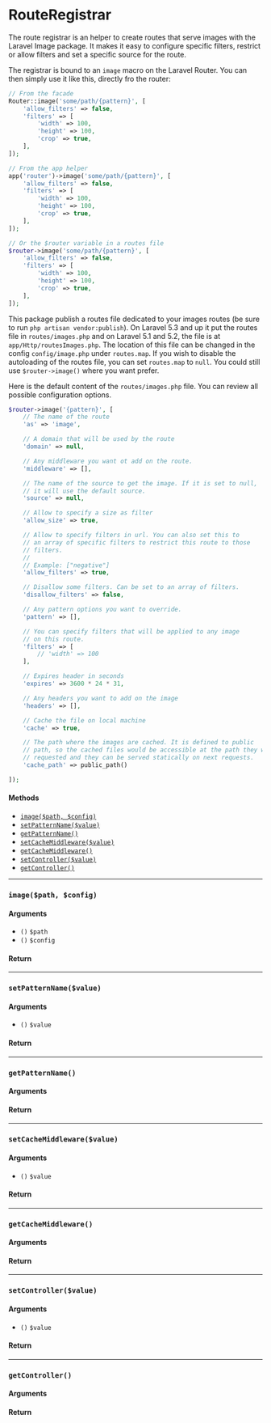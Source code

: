RouteRegistrar
=====================

The route registrar is an helper to create routes that serve images with the Laravel Image package. It makes it easy to configure specific filters, restrict or allow filters and set a specific source for the route.

The registrar is bound to an `image` macro on the Laravel Router. You can then simply use it like this, directly fro the router:
```php
// From the facade
Router::image('some/path/{pattern}', [
    'allow_filters' => false,
    'filters' => [
        'width' => 100,
        'height' => 100,
        'crop' => true,
    ],
]);

// From the app helper
app('router')->image('some/path/{pattern}', [
    'allow_filters' => false,
    'filters' => [
        'width' => 100,
        'height' => 100,
        'crop' => true,
    ],
]);

// Or the $router variable in a routes file
$router->image('some/path/{pattern}', [
    'allow_filters' => false,
    'filters' => [
        'width' => 100,
        'height' => 100,
        'crop' => true,
    ],
]);
```

This package publish a routes file dedicated to your images routes (be sure to run `php artisan vendor:publish`). On Laravel 5.3 and up it put the routes file in `routes/images.php` and on Laravel 5.1 and 5.2, the file is at `app/Http/routesImages.php`. The location of this file can be changed in the config `config/image.php` under `routes.map`. If you wish to disable the autoloading of the routes file, you can set `routes.map` to `null`. You could still use `$router->image()` where you want prefer.

Here is the default content of the `routes/images.php` file. You can review all possible configuration options.
```php
$router->image('{pattern}', [
    // The name of the route
    'as' => 'image',

    // A domain that will be used by the route
    'domain' => null,

    // Any middleware you want ot add on the route.
    'middleware' => [],

    // The name of the source to get the image. If it is set to null,
    // it will use the default source.
    'source' => null,

    // Allow to specify a size as filter
    'allow_size' => true,

    // Allow to specify filters in url. You can also set this to
    // an array of specific filters to restrict this route to those
    // filters.
    //
    // Example: ["negative"]
    'allow_filters' => true,

    // Disallow some filters. Can be set to an array of filters.
    'disallow_filters' => false,

    // Any pattern options you want to override.
    'pattern' => [],

    // You can specify filters that will be applied to any image
    // on this route.
    'filters' => [
        // 'width' => 100
    ],

    // Expires header in seconds
    'expires' => 3600 * 24 * 31,

    // Any headers you want to add on the image
    'headers' => [],

    // Cache the file on local machine
    'cache' => true,

    // The path where the images are cached. It is defined to public
    // path, so the cached files would be accessible at the path they were
    // requested and they can be served statically on next requests.
    'cache_path' => public_path()

]);
```

#### Methods

- [`image($path, $config)`](#image)
- [`setPatternName($value)`](#setPatternName)
- [`getPatternName()`](#getPatternName)
- [`setCacheMiddleware($value)`](#setCacheMiddleware)
- [`getCacheMiddleware()`](#getCacheMiddleware)
- [`setController($value)`](#setController)
- [`getController()`](#getController)

---

### <a name="image" id="image"></a> `image($path, $config)`



#### Arguments
- `()` `$path` 
- `()` `$config` 

#### Return
---

### <a name="setPatternName" id="setPatternName"></a> `setPatternName($value)`



#### Arguments
- `()` `$value` 

#### Return
---

### <a name="getPatternName" id="getPatternName"></a> `getPatternName()`



#### Arguments

#### Return
---

### <a name="setCacheMiddleware" id="setCacheMiddleware"></a> `setCacheMiddleware($value)`



#### Arguments
- `()` `$value` 

#### Return
---

### <a name="getCacheMiddleware" id="getCacheMiddleware"></a> `getCacheMiddleware()`



#### Arguments

#### Return
---

### <a name="setController" id="setController"></a> `setController($value)`



#### Arguments
- `()` `$value` 

#### Return
---

### <a name="getController" id="getController"></a> `getController()`



#### Arguments

#### Return
